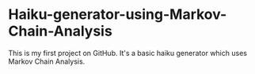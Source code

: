 # Haiku-generator-using-Markov-Chain-Analysis
This is my first project on GitHub. It's a basic haiku generator which uses Markov Chain Analysis.
